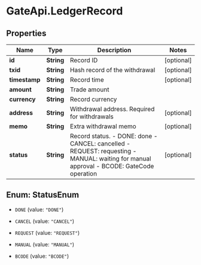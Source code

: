 # GateApi.LedgerRecord

## Properties
Name | Type | Description | Notes
------------ | ------------- | ------------- | -------------
**id** | **String** | Record ID | [optional] 
**txid** | **String** | Hash record of the withdrawal | [optional] 
**timestamp** | **String** | Record time | [optional] 
**amount** | **String** | Trade amount | 
**currency** | **String** | Record currency | 
**address** | **String** | Withdrawal address. Required for withdrawals | [optional] 
**memo** | **String** | Extra withdrawal memo | [optional] 
**status** | **String** | Record status.  - DONE: done - CANCEL: cancelled - REQUEST: requesting - MANUAL: waiting for manual approval - BCODE: GateCode operation | [optional] 


<a name="StatusEnum"></a>
## Enum: StatusEnum


* `DONE` (value: `"DONE"`)

* `CANCEL` (value: `"CANCEL"`)

* `REQUEST` (value: `"REQUEST"`)

* `MANUAL` (value: `"MANUAL"`)

* `BCODE` (value: `"BCODE"`)




